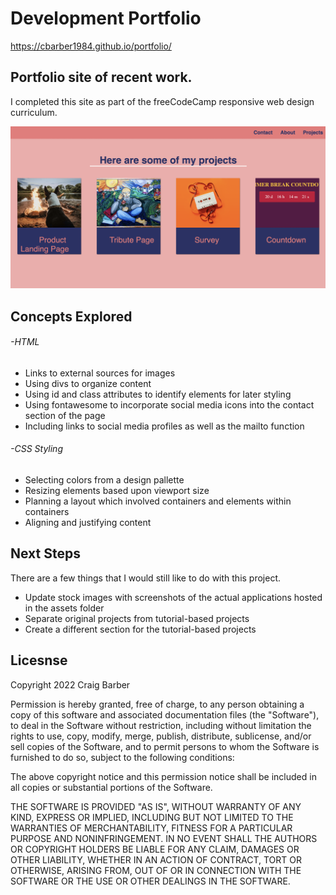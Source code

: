 # Development Portfolio

https://cbarber1984.github.io/portfolio/

## Portfolio site of recent work.

I completed this site as part of the freeCodeCamp responsive web design curriculum.

![screenshot of page](assets/portfolio_screenshot.png)

## Concepts Explored
###### -HTML
  - Links to external sources for images
  - Using divs to organize content
  - Using id and class attributes to identify elements for later styling
  - Using fontawesome to incorporate social media icons into the contact section of the page
  - Including links to social media profiles as well as the mailto function
  
###### -CSS Styling
  - Selecting colors from a design pallette
  - Resizing elements based upon viewport size
  - Planning a layout which involved containers and elements within containers
  - Aligning and justifying content
  
## Next Steps
There are a few things that I would still like to do with this project.

  - Update stock images with screenshots of the actual applications hosted in the assets folder
  - Separate original projects from tutorial-based projects
  - Create a different section for the tutorial-based projects
  
 ## Licesnse
 Copyright 2022 Craig Barber

Permission is hereby granted, free of charge, to any person obtaining a copy of this software and associated documentation files (the "Software"), to deal in the Software without restriction, including without limitation the rights to use, copy, modify, merge, publish, distribute, sublicense, and/or sell copies of the Software, and to permit persons to whom the Software is furnished to do so, subject to the following conditions:

The above copyright notice and this permission notice shall be included in all copies or substantial portions of the Software.

THE SOFTWARE IS PROVIDED "AS IS", WITHOUT WARRANTY OF ANY KIND, EXPRESS OR IMPLIED, INCLUDING BUT NOT LIMITED TO THE WARRANTIES OF MERCHANTABILITY, FITNESS FOR A PARTICULAR PURPOSE AND NONINFRINGEMENT. IN NO EVENT SHALL THE AUTHORS OR COPYRIGHT HOLDERS BE LIABLE FOR ANY CLAIM, DAMAGES OR OTHER LIABILITY, WHETHER IN AN ACTION OF CONTRACT, TORT OR OTHERWISE, ARISING FROM, OUT OF OR IN CONNECTION WITH THE SOFTWARE OR THE USE OR OTHER DEALINGS IN THE SOFTWARE.

